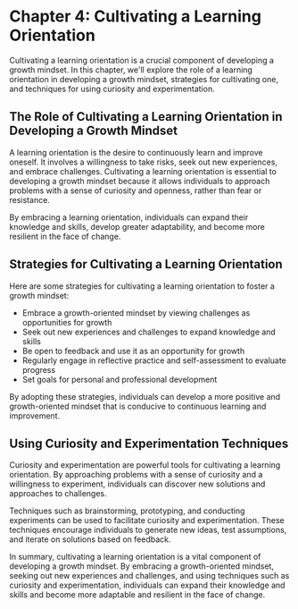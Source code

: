 Chapter 4: Cultivating a Learning Orientation
=============================================

Cultivating a learning orientation is a crucial component of developing a growth mindset. In this chapter, we'll explore the role of a learning orientation in developing a growth mindset, strategies for cultivating one, and techniques for using curiosity and experimentation.

The Role of Cultivating a Learning Orientation in Developing a Growth Mindset
-----------------------------------------------------------------------------

A learning orientation is the desire to continuously learn and improve oneself. It involves a willingness to take risks, seek out new experiences, and embrace challenges. Cultivating a learning orientation is essential to developing a growth mindset because it allows individuals to approach problems with a sense of curiosity and openness, rather than fear or resistance.

By embracing a learning orientation, individuals can expand their knowledge and skills, develop greater adaptability, and become more resilient in the face of change.

Strategies for Cultivating a Learning Orientation
-------------------------------------------------

Here are some strategies for cultivating a learning orientation to foster a growth mindset:

* Embrace a growth-oriented mindset by viewing challenges as opportunities for growth
* Seek out new experiences and challenges to expand knowledge and skills
* Be open to feedback and use it as an opportunity for growth
* Regularly engage in reflective practice and self-assessment to evaluate progress
* Set goals for personal and professional development

By adopting these strategies, individuals can develop a more positive and growth-oriented mindset that is conducive to continuous learning and improvement.

Using Curiosity and Experimentation Techniques
----------------------------------------------

Curiosity and experimentation are powerful tools for cultivating a learning orientation. By approaching problems with a sense of curiosity and a willingness to experiment, individuals can discover new solutions and approaches to challenges.

Techniques such as brainstorming, prototyping, and conducting experiments can be used to facilitate curiosity and experimentation. These techniques encourage individuals to generate new ideas, test assumptions, and iterate on solutions based on feedback.

In summary, cultivating a learning orientation is a vital component of developing a growth mindset. By embracing a growth-oriented mindset, seeking out new experiences and challenges, and using techniques such as curiosity and experimentation, individuals can expand their knowledge and skills and become more adaptable and resilient in the face of change.

